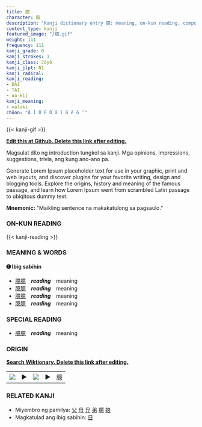 ```yaml
---
title: 臆
character: 臆
description: "Kanji dictionary entry 臆: meaning, on-kun reading, compounds, origin, related kanji"
content_type: kanji
featured_image: "/臆.gif"
weight: 111
frequency: 111
kanji_grade: 0
kanji_strokes: 1
kanji_class: Jōyō
kanji_jlpt: N1
kanji_radical: 
kanji_reading: 
- DAI
- TAI
- oo-kii
kanji_meaning:
- malaki
chōon: "Ā Ī Ū Ē Ō ā ī ū ē ō ’"
---
```

[//]: # (Don't edit the line below. Kanji animated GIF code is automatically generated.)
{{< kanji-gif >}}

[//]: # (Edit below this line.)

**[Edit this at Github. Delete this link after editing.](https://github.com/tim0g/tim/tree/main/content/kanji/臆/index.md)**

Magsulat dito ng introduction tungkol sa kanji. Mga opinions, impressions, suggestions, trivia, ang kung ano-ano pa.

Generate Lorem Ipsum placeholder text for use in your graphic, print and web layouts, and discover plugins for your favorite writing, design and blogging tools. Explore the origins, history and meaning of the famous passage, and learn how Lorem Ipsum went from scrambled Latin passage to ubiqitous dummy text.
 
**Mnemonic:** "Maikling sentence na makakatulong sa pagsaulo."

### ON-KUN READING

[//]: # (Don't edit the line below. ON-KUN READING code is automatically generated.)
{{< kanji-reading >}}

### MEANING & WORDS

#### ➊ **Ibig sabihin**
  - [臆](../臆)[臆](../臆)　***reading***　meaning
  - [臆](../臆)[臆](../臆)　***reading***　meaning
  - [臆](../臆)[臆](../臆)　***reading***　meaning
  - [臆](../臆)[臆](../臆)　***reading***　meaning

### SPECIAL READING
  - [臆](../臆)[臆](../臆)　***reading***　meaning

### ORIGIN

**[Search Wiktionary. Delete this link after editing.](https://wiktionary.org/wiki/臆)**
<table class="kanji-table"><tr><td>
<img src="60px-臆-bronze.svg.png">
</td><td>▶</td><td>
<img src="60px-臆-oracle.svg.png">
</td><td>▶</td>
<td class="kanji-origin">臆</td>
</tr></table>

### RELATED KANJI
- Miyembro ng pamilya: [父](../父) [母](../母) [兄](../兄) [弟](../弟) [臆](../臆) [娘](../娘)
- Magkatulad ang ibig sabihin: [日](../日)
